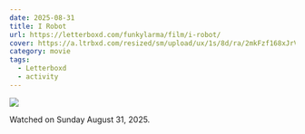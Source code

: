 ```yaml
---
date: 2025-08-31
title: I Robot
url: https://letterboxd.com/funkylarma/film/i-robot/
cover: https://a.ltrbxd.com/resized/sm/upload/ux/1s/8d/ra/2mkFzf168xJrV6Leqq0bjqOlJCK-0-600-0-900-crop.jpg?v=0e4ac7c060
category: movie
tags:
  - Letterboxd
  - activity
---
```


![](https://a.ltrbxd.com/resized/sm/upload/ux/1s/8d/ra/2mkFzf168xJrV6Leqq0bjqOlJCK-0-600-0-900-crop.jpg?v=0e4ac7c060)

Watched on Sunday August 31, 2025.
